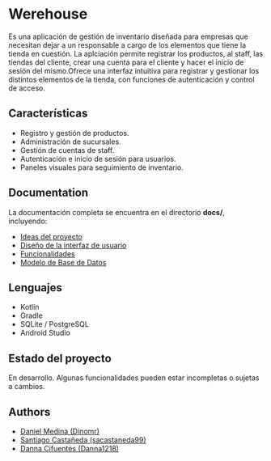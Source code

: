 # Werehouse
Es una aplicación de gestión de inventario diseñada para empresas que necesitan dejar a un responsable a cargo de los elementos que tiene la tienda en cuestión. La aplciación permite registrar los productos, al staff, las tiendas del cliente, crear una cuenta para el cliente y hacer el inicio de sesión del mismo.Ofrece una interfaz intuitiva para registrar y gestionar los distintos elementos de la tienda, con funciones de autenticación y control de acceso.

## Características 
- Registro y gestión de productos.
- Administración de sucursales.
- Gestión de cuentas de staff.
- Autenticación e inicio de sesión para usuarios.
- Paneles visuales para seguimiento de inventario.


## Documentation
La documentación completa se encuentra en el directorio **docs/**, incluyendo:

- [Ideas del proyecto](docs/ideas.md)
- [Diseño de la interfaz de usuario](docs/images)
- [Funcionalidades](docs/funcionalidades.md)
- [Modelo de Base de Datos](Data_base)


## Lenguajes
- Kotlin
- Gradle
- SQLite / PostgreSQL 
- Android Studio

## Estado del proyecto
En desarrollo. Algunas funcionalidades pueden estar incompletas o sujetas a cambios.








## Authors

- [Daniel Medina (Dinomr)](https://github.com/Dinomr)
- [Santiago Castañeda (sacastaneda99)](https://github.com/sacastaneda99)
- [Danna Cifuentes (Danna1218)](https://github.com/Danna1218)



